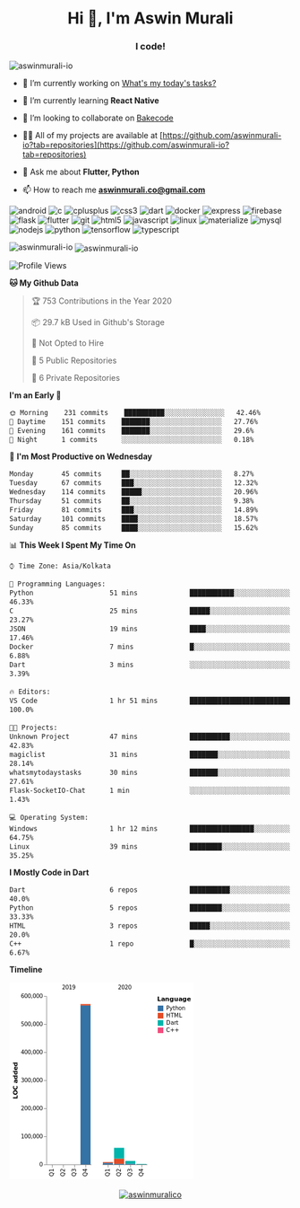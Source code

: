 <h1 align="center">Hi 👋, I'm Aswin Murali</h1>
<h3 align="center">I code!</h3>

<p align="left"> <img src="https://komarev.com/ghpvc/?username=aswinmurali-io" alt="aswinmurali-io" /> </p>

- 🔭 I’m currently working on [What's my today's tasks?](https://github.com/aswinmurali-io/whatsmytodaystasks)

- 🌱 I’m currently learning **React Native**

- 👯 I’m looking to collaborate on [Bakecode](https://github.com/crysalisdevs/bakecode)

- 👨‍💻 All of my projects are available at [https://github.com/aswinmurali-io?tab=repositories](https://github.com/aswinmurali-io?tab=repositories)

- 💬 Ask me about **Flutter, Python**

- 📫 How to reach me **aswinmurali.co@gmail.com**

<p align="left"><img src="https://devicons.github.io/devicon/devicon.git/icons/android/android-original-wordmark.svg" alt="android" width="40" height="40"/> <img src="https://devicons.github.io/devicon/devicon.git/icons/c/c-original.svg" alt="c" width="40" height="40"/> <img src="https://devicons.github.io/devicon/devicon.git/icons/cplusplus/cplusplus-original.svg" alt="cplusplus" width="40" height="40"/> <img src="https://devicons.github.io/devicon/devicon.git/icons/css3/css3-original-wordmark.svg" alt="css3" width="40" height="40"/> <img src="https://www.vectorlogo.zone/logos/dartlang/dartlang-icon.svg" alt="dart" width="40" height="40"/> <img src="https://devicons.github.io/devicon/devicon.git/icons/docker/docker-original-wordmark.svg" alt="docker" width="40" height="40"/> <img src="https://devicons.github.io/devicon/devicon.git/icons/express/express-original-wordmark.svg" alt="express" width="40" height="40"/> <img src="https://www.vectorlogo.zone/logos/firebase/firebase-icon.svg" alt="firebase" width="40" height="40"/> <img src="https://www.vectorlogo.zone/logos/pocoo_flask/pocoo_flask-icon.svg" alt="flask" width="40" height="40"/> <img src="https://www.vectorlogo.zone/logos/flutterio/flutterio-icon.svg" alt="flutter" width="40" height="40"/> <img src="https://www.vectorlogo.zone/logos/git-scm/git-scm-icon.svg" alt="git" width="40" height="40"/> <img src="https://devicons.github.io/devicon/devicon.git/icons/html5/html5-original-wordmark.svg" alt="html5" width="40" height="40"/> <img src="https://devicons.github.io/devicon/devicon.git/icons/javascript/javascript-original.svg" alt="javascript" width="40" height="40"/> <img src="https://devicons.github.io/devicon/devicon.git/icons/linux/linux-original.svg" alt="linux" width="40" height="40"/> <img src="https://raw.githubusercontent.com/prplx/svg-logos/5585531d45d294869c4eaab4d7cf2e9c167710a9/svg/materialize.svg" alt="materialize" width="40" height="40"/> <img src="https://devicons.github.io/devicon/devicon.git/icons/mysql/mysql-original-wordmark.svg" alt="mysql" width="40" height="40"/> <img src="https://devicons.github.io/devicon/devicon.git/icons/nodejs/nodejs-original-wordmark.svg" alt="nodejs" width="40" height="40"/> <img src="https://devicons.github.io/devicon/devicon.git/icons/python/python-original.svg" alt="python" width="40" height="40"/> <img src="https://www.vectorlogo.zone/logos/tensorflow/tensorflow-icon.svg" alt="tensorflow" width="40" height="40"/> <img src="https://devicons.github.io/devicon/devicon.git/icons/typescript/typescript-original.svg" alt="typescript" width="40" height="40"/></p><p>
  
 <img align="left" src="https://github-readme-stats.vercel.app/api/top-langs/?username=aswinmurali-io&layout=compact&hide=html" alt="aswinmurali-io" /></p>

<p>&nbsp;<img align="center" src="https://github-readme-stats.vercel.app/api?username=aswinmurali-io&show_icons=true" alt="aswinmurali-io" /></p>

<!--START_SECTION:waka-->
![Profile Views](http://img.shields.io/badge/Profile%20Views-0-blue)

**🐱 My Github Data** 

> 🏆 753 Contributions in the Year 2020
 > 
> 📦 29.7 kB Used in Github's Storage 
 > 
> 🚫 Not Opted to Hire
 > 
> 📜 5 Public Repositories
 > 
> 🔑 6 Private Repositories 

**I'm an Early 🐤** 

```text
🌞 Morning    231 commits    ██████████░░░░░░░░░░░░░░░   42.46% 
🌆 Daytime    151 commits    ███████░░░░░░░░░░░░░░░░░░   27.76% 
🌃 Evening    161 commits    ███████░░░░░░░░░░░░░░░░░░   29.6% 
🌙 Night      1 commits      ░░░░░░░░░░░░░░░░░░░░░░░░░   0.18%

```
📅 **I'm Most Productive on Wednesday** 

```text
Monday       45 commits     ██░░░░░░░░░░░░░░░░░░░░░░░   8.27% 
Tuesday      67 commits     ███░░░░░░░░░░░░░░░░░░░░░░   12.32% 
Wednesday    114 commits    █████░░░░░░░░░░░░░░░░░░░░   20.96% 
Thursday     51 commits     ██░░░░░░░░░░░░░░░░░░░░░░░   9.38% 
Friday       81 commits     ███░░░░░░░░░░░░░░░░░░░░░░   14.89% 
Saturday     101 commits    ████░░░░░░░░░░░░░░░░░░░░░   18.57% 
Sunday       85 commits     ████░░░░░░░░░░░░░░░░░░░░░   15.62%

```


📊 **This Week I Spent My Time On** 

```text
⌚︎ Time Zone: Asia/Kolkata

💬 Programming Languages: 
Python                   51 mins             ███████████░░░░░░░░░░░░░░   46.33% 
C                        25 mins             █████░░░░░░░░░░░░░░░░░░░░   23.27% 
JSON                     19 mins             ████░░░░░░░░░░░░░░░░░░░░░   17.46% 
Docker                   7 mins              █░░░░░░░░░░░░░░░░░░░░░░░░   6.88% 
Dart                     3 mins              ░░░░░░░░░░░░░░░░░░░░░░░░░   3.39%

🔥 Editors: 
VS Code                  1 hr 51 mins        █████████████████████████   100.0%

🐱‍💻 Projects: 
Unknown Project          47 mins             ██████████░░░░░░░░░░░░░░░   42.83% 
magiclist                31 mins             ███████░░░░░░░░░░░░░░░░░░   28.14% 
whatsmytodaystasks       30 mins             ███████░░░░░░░░░░░░░░░░░░   27.61% 
Flask-SocketIO-Chat      1 min               ░░░░░░░░░░░░░░░░░░░░░░░░░   1.43%

💻 Operating System: 
Windows                  1 hr 12 mins        ████████████████░░░░░░░░░   64.75% 
Linux                    39 mins             ████████░░░░░░░░░░░░░░░░░   35.25%

```

**I Mostly Code in Dart** 

```text
Dart                     6 repos             ██████████░░░░░░░░░░░░░░░   40.0% 
Python                   5 repos             ████████░░░░░░░░░░░░░░░░░   33.33% 
HTML                     3 repos             █████░░░░░░░░░░░░░░░░░░░░   20.0% 
C++                      1 repo              █░░░░░░░░░░░░░░░░░░░░░░░░   6.67%

```


**Timeline**

![Chart not found](https://github.com/aswinmurali-io/aswinmurali-io/blob/master/charts/bar_graph.png) 


<!--END_SECTION:waka-->

<p align="center">
<a href="https://kaggle.com/aswinmuralico" target="blank"><img align="center" src="https://cdn.jsdelivr.net/npm/simple-icons@3.0.1/icons/kaggle.svg" alt="aswinmuralico" height="30" width="30" /></a>
</p>
